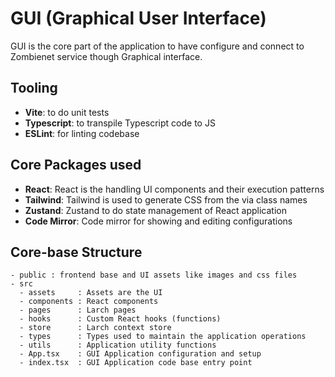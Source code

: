 # GUI (Graphical User Interface)

GUI is the core part of the application to have configure and connect to Zombienet service though Graphical interface.

## Tooling

- **Vite**: to do unit tests
- **Typescript**: to transpile Typescript code to JS
- **ESLint**: for linting codebase

## Core Packages used

- **React**: React is the handling UI components and their execution patterns
- **Tailwind**: Tailwind is used to generate CSS from the via class names 
- **Zustand**: Zustand to do state management of React application
- **Code Mirror**: Code mirror for showing and editing configurations

## Core-base Structure

```
- public : frontend base and UI assets like images and css files
- src
  - assets     : Assets are the UI
  - components : React components
  - pages      : Larch pages
  - hooks      : Custom React hooks (functions)
  - store      : Larch context store 
  - types      : Types used to maintain the application operations
  - utils      : Application utility functions
  - App.tsx    : GUI Application configuration and setup
  - index.tsx  : GUI Application code base entry point
```